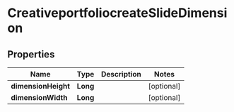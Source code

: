 # CreativeportfoliocreateSlideDimension

## Properties
Name | Type | Description | Notes
------------ | ------------- | ------------- | -------------
**dimensionHeight** | **Long** |  |  [optional]
**dimensionWidth** | **Long** |  |  [optional]
